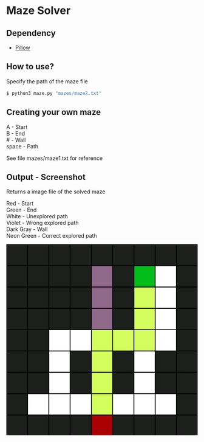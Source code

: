 # Maze Solver

## Dependency
- [Pillow](https://github.com/python-pillow/Pillow)

## How to use?
Specify the path of the maze file

```bash
$ python3 maze.py "mazes/maze2.txt"
```

## Creating your own maze
A - Start\
B - End\
\# - Wall\
space - Path

See file mazes/maze1.txt for reference

## Output - Screenshot
Returns a image file of the solved maze

Red - Start\
Green - End\
White - Unexplored path\
Violet - Wrong explored path\
Dark Gray - Wall\
Neon Green - Correct explored path

![alt text](assets/screenshot.png?raw=true "Screenshot")
